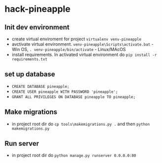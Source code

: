 # hack-pineapple

## Init dev environment
- create virtual enviroment for project `virtualenv venv-pineapple`
- avctivate virtual environment. `venv-pineapple\Scripts\activate.bat` - Win OS, `. venv-pineapple/bin/activate` - Linux/MAcOS
- install requirements. In activated virtual environment do `pip install -r requirements.txt`

## set up database
- `CREATE DATABASE pineapple;`
- `CREATE USER pineapple WITH PASSWORD 'pineapple';`
- `GRANT ALL PRIVILEGES ON DATABASE pineapple TO pineapple;`

## Make migrations
- in project root dir do `cp tools\makemigrations.py .` and then `python makemigrations.py`

## Run server
- in project root dir do `python manage.py runserver 0.0.0.0:80`
